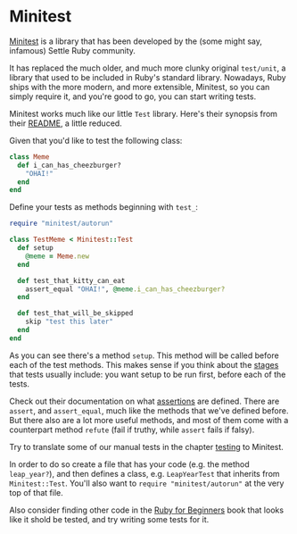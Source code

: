 # Minitest

[Minitest](https://github.com/seattlerb/minitest) is a library that has been
developed by the (some might say, infamous) Settle Ruby community.

It has replaced the much older, and much more clunky original `test/unit`, a
library that used to be included in Ruby's standard library. Nowadays, Ruby
ships with the more modern, and more extensible, Minitest, so you can simply
require it, and you're good to go, you can start writing tests.

Minitest works much like our little `Test` library. Here's their synopsis
from their [README](https://github.com/seattlerb/minitest#synopsis), a little
reduced.

Given that you'd like to test the following class:

```ruby
class Meme
  def i_can_has_cheezburger?
    "OHAI!"
  end
end
```

Define your tests as methods beginning with `test_`:

```ruby
require "minitest/autorun"

class TestMeme < Minitest::Test
  def setup
    @meme = Meme.new
  end

  def test_that_kitty_can_eat
    assert_equal "OHAI!", @meme.i_can_has_cheezburger?
  end

  def test_that_will_be_skipped
    skip "test this later"
  end
end
```

As you can see there's a method `setup`. This method will be called before each
of the test methods. This makes sense if you think about the [stages](/testing/stages.html)
that tests usually include: you want setup to be run first, before each of the
tests.

Check out their documentation on what [assertions](http://docs.seattlerb.org/minitest/Minitest/Assertions.html)
are defined. There are `assert`, and `assert_equal`, much like the methods
that we've defined before. But there also are a lot more useful methods, and
most of them come with a counterpart method `refute` (fail if truthy, while
`assert` fails if falsy).

Try to translate some of our manual tests in the chapter [testing](/testing.html)
to Minitest.

In order to do so create a file that has your code (e.g. the method `leap_year?`),
and then defines a class, e.g. `LeapYearTest` that inherits from `Minitest::Test`.
You'll also want to `require "minitest/autorun"` at the very top of that file.

Also consider finding other code in the [Ruby for Beginners](http://ruby-for-beginners.rubymonstas.org/)
book that looks like it shold be tested, and try writing some tests for it.

